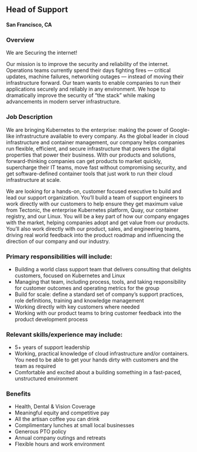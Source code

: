 ## Head of Support
#### San Francisco, CA

### Overview
We are Securing the internet!

Our mission is to improve the security and reliability of the internet. Operations teams currently spend their days fighting fires — critical updates, machine failures, networking outages — instead of moving their infrastructure forward.
Our team wants to enable companies to run their applications securely and reliably in any environment. We hope to dramatically improve the security of “the stack” while making advancements in modern server infrastructure.

### Job Description
We are bringing Kubernetes to the enterprise: making the power of Google-like infrastructure available to every company. As the global leader in cloud infrastructure and container management, our company helps companies run flexible, efficient, and secure infrastructure that powers the digital properties that power their business. With our products and solutions, forward-thinking companies can get products to market quickly, supercharge their IT teams, move fast without compromising security, and get software-defined container tools that just work to run their cloud infrastructure at scale.

We are looking for a hands-on, customer focused executive to build and lead our support organization. You’ll build a team of support engineers to work directly with our customers to help ensure they get maximum value from Tectonic, the enterprise Kubernetes platform, Quay, our container registry, and our Linux. You will be a key part of how our company engages with the market, helping companies adopt and get value from our products. You’ll also work directly with our product, sales, and engineering teams, driving real world feedback into the product roadmap and influencing the direction of our company and our industry.

### Primary responsibilities will include:
+	Building a world class support team that delivers consulting that delights customers, focused on Kubernetes and Linux
+	Managing that team, including process, tools, and taking responsibility for customer outcomes and operating metrics for the group
+	Build for scale: define a standard set of company’s support practices, role definitions, training and knowledge management
+	Working directly with key customers where needed
+	Working with our product teams to bring customer feedback into the product development process

### Relevant skills/experience may include:
+	5+ years of support leadership
+	Working, practical knowledge of cloud infrastructure and/or containers. You need to be able to get your hands dirty with customers and the team as required
+	Comfortable and excited about a building something in a fast-paced, unstructured environment

### Benefits
+	Health, Dental & Vision Coverage
+	Meaningful equity and competitive pay
+	All the artisan coffee you can drink
+	Complimentary lunches at small local businesses
+	Generous PTO policy
+	Annual company outings and retreats
+	Flexible hours and work environment

